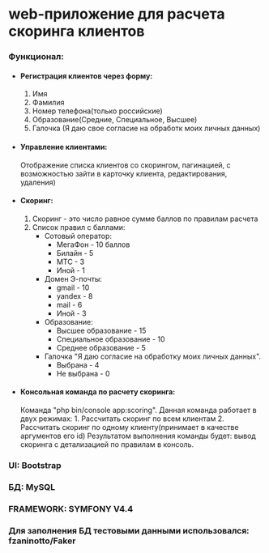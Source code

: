 # web-приложение для расчета скоринга клиентов #

### Функционал: ###

* #### Регистрация клиентов через форму: ####
	1.	Имя
	2.	Фамилия
	3.	Номер телефона(только российские)
	4.	Образование(Средние, Специальное, Высшее)
	5.	Галочка (Я даю свое согласие на обработк моих личных данных)


* #### Управление клиентами: ####
    Отображение списка клиентов со скорингом, пагинацией, с возможностью зайти в карточку клиента, редактирования, удаления)
* #### Скоринг: ####
	1.	Скоринг - это число равное сумме баллов по правилам расчета 
	2.	Список правил с баллами:
        * Сотовый оператор:
            * МегаФон - 10 баллов
            * Билайн - 5 
            * МТС - 3
            * Иной - 1
        * Домен Э-почты:
            * gmail - 10
            * yandex - 8
            * mail - 6
            * Иной - 3
        * Образование:
            * Высшее образование - 15
            * Специальное образование - 10
            * Среднее образование - 5
        * Галочка &quot;Я даю согласие на обработку моих личных данных&quot;. 
            * Выбрана - 4
            * Не выбрана - 0
            
* #### Консольная команда по расчету скоринга: ####
    Команда "php bin/console app:scoring". Данная команда работает в двух режимах:
        1.  Рассчитать скоринг по всем клиентам
        2.  Рассчитать скоринг по одному клиенту(принимает в качестве аргументов его id)
   Результатом выполнения команды будет: вывод скоринга с детализацией по правилам в консоль.

### UI: Bootstrap ###
### БД: MySQL ###
### FRAMEWORK: SYMFONY V4.4 ###
### Для заполнения БД тестовыми данными использовался: fzaninotto/Faker ###